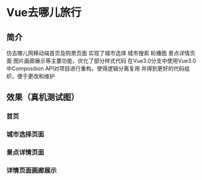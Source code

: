 # Vue去哪儿旅行

## 简介
仿去哪儿网移动端首页及购票页面
实现了城市选择 城市搜索 轮播图 景点详情页面 图片画廊展示等主要功能，优化了部分样式代码
在Vue3.0分支中使用Vue3.0中Composition API对项目进行重构，使得逻辑分离复用 并得到更好的代码组织，便于更改和维护

## 效果（真机测试图）



### 首页


### 城市选择页面



### 景点详情页面



### 详情页面画廊展示

